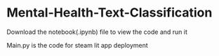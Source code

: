 # Mental-Health-Text-Classification
Download the notebook(.ipynb) file to view the code and run it


Main.py is the code for steam lit app deployment
